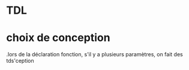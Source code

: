 # TDL

# choix de conception
.lors de la déclaration fonction, s'il y a plusieurs paramètres, on fait des tds'ception
